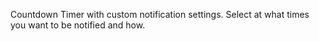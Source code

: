 Countdown Timer with custom notification settings.
Select at what times you want to be notified and how.